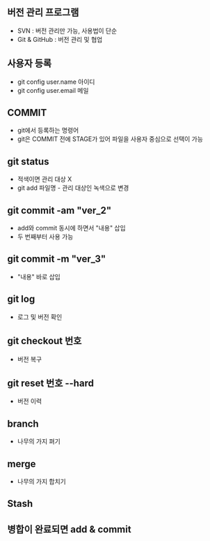 ## 버전 관리 프로그램
* SVN : 버전 관리만 가능, 사용법이 단순
* Git & GitHub : 버전 관리 및 협업

## 사용자 등록
* git config user.name 아이디
* git config user.email 메일

## COMMIT
* git에서 등록하는 명령어
* git은 COMMIT 전에 STAGE가 있어 파일을 사용자 중심으로 선택이 가능

## git status
* 적색이면 관리 대상 X
* git add 파일명 - 관리 대상인 녹색으로 변경

## git commit -am "ver_2"
* add와 commit 동시에 하면서 "내용" 삽입
* 두 번째부터 사용 가능

## git commit -m "ver_3"
* "내용" 바로 삽입

## git log
* 로그 및 버전 확인

## git checkout 번호
* 버전 복구

## git reset 번호 --hard
* 버전 이력 

## branch
* 나무의 가지 펴기

## merge
* 나무의 가지 합치기 

## Stash

## 병합이 완료되면 add & commit 
